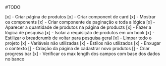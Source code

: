#TODO

[x] - Criar página de produtos
  [x] - Criar component de card
  [x] - Mostrar os components
  [x] - Criar componente de paginação e toda a lógica
[x] - Aparecer a quantidade de produtos na página de products
[x] - Fazer a lógica de pesquisa
[x] - Isolar a requisição de produtos em um hook
[x] - Estilizar o breadcrumb de voltar para pesquisa geral
[x] - Limpar todo o projeto
  [x] - Variáveis não utilizadas
  [x] - Estilos não utilizados
[x] - Enxugar o contexto
[] - Criação da página de cadastrar novo produtos
  [] - Criar progress bar
  [x] - Verificar os max length dos campos com base dos dados no banco

